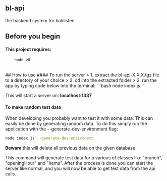 ## bl-api
the backend system for boklisten

## Before you begin

#### This project requires:

```bash
	node v8
```
<br>
## How to use
#### To run the server
> 1. extract the bl-api-X.X.X.tgz file to a directory of your choice
> 2. cd into the extracted folder
> 2. run the app by typing code below into the terminal:
```bash
node index.js
```

This will start a server on: **localhost:1337**
 
#### To make random test data
When developing you probably want to test it with some data. This can easily be done by generating random data. To do this simply run the application with the --generate-dev-environment flag:
```bash
node index.js --generate-dev-environemt
```
**Beware** this will delete all previous data on the given database

This command will generate test data for a various of classes like "branch", "openingHour" and "items". After the process is done you can start the server like normal, and you will now be able to get test data from the api calls.
